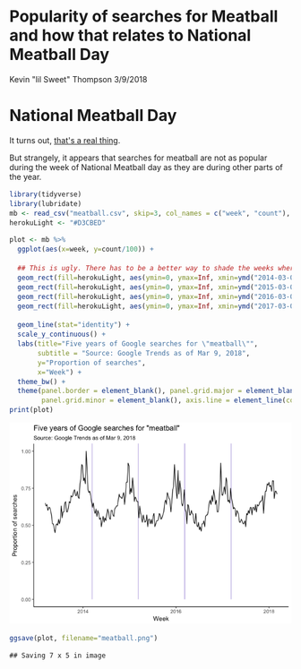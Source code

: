Popularity of searches for Meatball and how that relates to National Meatball Day
================
Kevin "lil Sweet" Thompson
3/9/2018

National Meatball Day
=====================

It turns out, [that's a real thing](https://www.google.com/search?q=international+meatball+day&oq=international+meatball+day&aqs=chrome..69i57j0.3576j0j7&sourceid=chrome&ie=UTF-8).

But strangely, it appears that searches for meatball are not as popular during the week of National Meatball day as they are during other parts of the year.

``` r
library(tidyverse)
library(lubridate)
mb <- read_csv("meatball.csv", skip=3, col_names = c("week", "count"), col_types = cols(week=col_date(), count=col_integer()))
herokuLight <- "#D3CBED"
```

``` r
plot <- mb %>%
  ggplot(aes(x=week, y=count/100)) +
  
  ## This is ugly. There has to be a better way to shade the weeks where meatball day fell
  geom_rect(fill=herokuLight, aes(ymin=0, ymax=Inf, xmin=ymd("2014-03-09"), xmax=ymd("2014-03-16"))) + 
  geom_rect(fill=herokuLight, aes(ymin=0, ymax=Inf, xmin=ymd("2015-03-08"), xmax=ymd("2015-03-15"))) +
  geom_rect(fill=herokuLight, aes(ymin=0, ymax=Inf, xmin=ymd("2016-03-06"), xmax=ymd("2016-03-13"))) +
  geom_rect(fill=herokuLight, aes(ymin=0, ymax=Inf, xmin=ymd("2017-03-05"), xmax=ymd("2017-03-12"))) +
  
  geom_line(stat="identity") +
  scale_y_continuous() + 
  labs(title="Five years of Google searches for \"meatball\"",
       subtitle = "Source: Google Trends as of Mar 9, 2018",
       y="Proportion of searches",
       x="Week") +
  theme_bw() + 
  theme(panel.border = element_blank(), panel.grid.major = element_blank(),
        panel.grid.minor = element_blank(), axis.line = element_line(colour = "black"))
print(plot)
```

![](meatball_files/figure-markdown_github-ascii_identifiers/viz-1.png)

``` r
ggsave(plot, filename="meatball.png")
```

    ## Saving 7 x 5 in image
